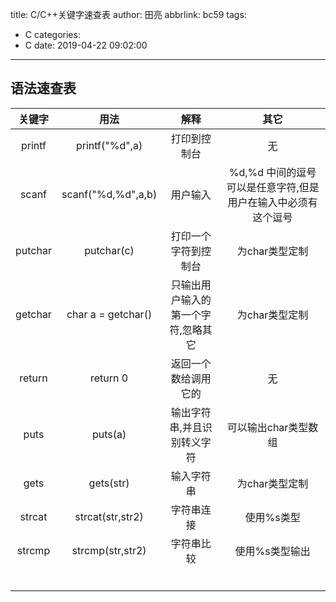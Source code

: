 title: C/C++关键字速查表
author: 田亮
abbrlink: bc59
tags:
  - C
categories:
  - C
date: 2019-04-22 09:02:00
---
## 语法速查表
<!--more-->

|关键字|用法|解释|其它|
|:-:|:-:|:-:|:-:|
|printf|printf("%d",a)|打印到控制台|无
|scanf|scanf("%d,%d",a,b)|用户输入|%d,%d 中间的逗号可以是任意字符,但是用户在输入中必须有这个逗号
|putchar|putchar(c)|打印一个字符到控制台|为char类型定制
|getchar|char a = getchar()|只输出用户输入的第一个字符,忽略其它|为char类型定制
|return|return 0|返回一个数给调用它的|无
|puts|puts(a)|输出字符串,并且识别转义字符|可以输出char类型数组
|gets|gets(str)|输入字符串|为char类型定制
|strcat|strcat(str,str2)|字符串连接|使用%s类型
|strcmp|strcmp(str,str2)|字符串比较|使用%s类型输出
||||
||||
||||
||||
||||
||||